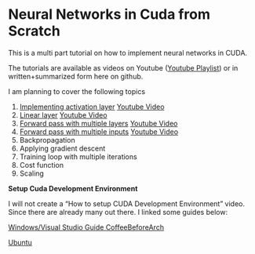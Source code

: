 # Neural Networks in Cuda from Scratch

This is a multi part tutorial on how to implement neural networks in CUDA. 

The tutorials are available as videos on Youtube ([Youtube Playlist](https://www.youtube.com/watch?v=6StFanGtmvo&list=PLdVoL2No_-X9OK8-20KOyVRki5tBMrGGG&ab_channel=ThoenigAdrian)) or in written+summarized form here on github.


I am planning to cover the following topics
  1.	[Implementing activation layer](Part%201%20-%20Activation%20Function)   [Youtube Video](https://www.youtube.com/watch?v=6StFanGtmvo)
  2.	[Linear layer](Part%202%20-%20Linear%20Layer)   [Youtube Video](https://www.youtube.com/watch?v=W5jFOYnU6fc) 
  3.	[Forward pass with multiple layers](Part%203%20-%20Multiple%20Layers) [Youtube Video](https://youtu.be/2H3kD2HP2uo) 
  4.	[Forward pass with multiple inputs](Part%204%20-%20Multiple%20Inputs) [Youtube Video](https://www.youtube.com/watch?v=h6TsHuUKDpY) 
  5.	Backpropagation
  6.	Applying gradient descent
  7.	Training loop with multiple iterations
  8.	Cost function
  9.	Scaling

**Setup Cuda Development Environment**

I will not create a “How to setup CUDA Development Environment” video. Since there are already many out there. I linked some guides below:

[Windows/Visual Studio Guide CoffeeBeforeArch](https://www.youtube.com/watch?v=cuCWbztXk4Y&t=48s&ab_channel=CoffeeBeforeArch)

[Ubuntu](https://www.youtube.com/watch?v=wxNQQP9U1Bc&t=133s&ab_channel=CoffeeBeforeArch)
